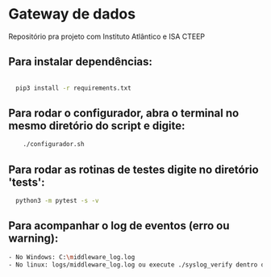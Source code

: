 # Gateway de dados

Repositório pra projeto com Instituto Atlântico e ISA CTEEP


## Para instalar dependências:  
```bash
  
  pip3 install -r requirements.txt
```

## Para rodar o configurador, abra o terminal no mesmo diretório do script e digite:
```bash
    ./configurador.sh
```

## Para rodar as rotinas de testes digite no diretório 'tests':
```bash
  python3 -m pytest -s -v
```

## Para acompanhar o log de eventos (erro ou warning):
```bash
- No Windows: C:\middleware_log.log
- No linux: logs/middleware_log.log ou execute ./syslog_verify dentro da pasta 'scripts'
``` 

